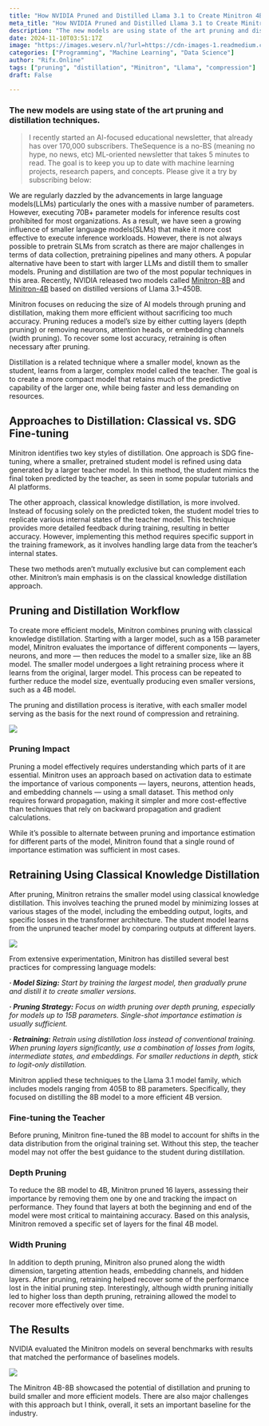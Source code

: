 ```yaml
---
title: "How NVIDIA Pruned and Distilled Llama 3.1 to Create Minitron 4B and 8B"
meta_title: "How NVIDIA Pruned and Distilled Llama 3.1 to Create Minitron 4B and 8B"
description: "The new models are using state of the art pruning and distillation techniques."
date: 2024-11-10T03:51:17Z
image: "https://images.weserv.nl/?url=https://cdn-images-1.readmedium.com/v2/resize:fit:800/1*31z3hqn4YezbfYAb1RZGmA.jpeg"
categories: ["Programming", "Machine Learning", "Data Science"]
author: "Rifx.Online"
tags: ["pruning", "distillation", "Minitron", "Llama", "compression"]
draft: False

---
```






### The new models are using state of the art pruning and distillation techniques.




> I recently started an AI\-focused educational newsletter, that already has over 170,000 subscribers. TheSequence is a no\-BS (meaning no hype, no news, etc) ML\-oriented newsletter that takes 5 minutes to read. The goal is to keep you up to date with machine learning projects, research papers, and concepts. Please give it a try by subscribing below:

We are regularly dazzled by the advancements in large language models(LLMs) particularly the ones with a massive number of parameters. However, executing 70B\+ parameter models for inference results cost prohibited for most organizations. As a result, we have seen a growing influence of smaller language models(SLMs) that make it more cost effective to execute inference workloads. However, there is not always possible to pretrain SLMs from scratch as there are major challenges in terms of data collection, pretraining pipelines and many others. A popular alternative have been to start with larger LLMs and distill them to smaller models. Pruning and distillation are two of the most popular techniques in this area. Recently, NVIDIA released two models called [Minitron\-8B](https://huggingface.co/nvidia/Minitron-8B-Base) and [Minitron\-4B](https://huggingface.co/nvidia/Minitron-4B-Base) based on distilled versions of Llama 3\.1–450B.

Minitron focuses on reducing the size of AI models through pruning and distillation, making them more efficient without sacrificing too much accuracy. Pruning reduces a model’s size by either cutting layers (depth pruning) or removing neurons, attention heads, or embedding channels (width pruning). To recover some lost accuracy, retraining is often necessary after pruning.

Distillation is a related technique where a smaller model, known as the student, learns from a larger, complex model called the teacher. The goal is to create a more compact model that retains much of the predictive capability of the larger one, while being faster and less demanding on resources.


## Approaches to Distillation: Classical vs. SDG Fine\-tuning

Minitron identifies two key styles of distillation. One approach is SDG fine\-tuning, where a smaller, pretrained student model is refined using data generated by a larger teacher model. In this method, the student mimics the final token predicted by the teacher, as seen in some popular tutorials and AI platforms.

The other approach, classical knowledge distillation, is more involved. Instead of focusing solely on the predicted token, the student model tries to replicate various internal states of the teacher model. This technique provides more detailed feedback during training, resulting in better accuracy. However, implementing this method requires specific support in the training framework, as it involves handling large data from the teacher’s internal states.

These two methods aren’t mutually exclusive but can complement each other. Minitron’s main emphasis is on the classical knowledge distillation approach.


## Pruning and Distillation Workflow

To create more efficient models, Minitron combines pruning with classical knowledge distillation. Starting with a larger model, such as a 15B parameter model, Minitron evaluates the importance of different components — layers, neurons, and more — then reduces the model to a smaller size, like an 8B model. The smaller model undergoes a light retraining process where it learns from the original, larger model. This process can be repeated to further reduce the model size, eventually producing even smaller versions, such as a 4B model.

The pruning and distillation process is iterative, with each smaller model serving as the basis for the next round of compression and retraining.

![](https://images.weserv.nl/?url=https://cdn-images-1.readmedium.com/v2/resize:fit:800/0*-OWdvuSvUmgIsZ32.png)


### Pruning Impact

Pruning a model effectively requires understanding which parts of it are essential. Minitron uses an approach based on activation data to estimate the importance of various components — layers, neurons, attention heads, and embedding channels — using a small dataset. This method only requires forward propagation, making it simpler and more cost\-effective than techniques that rely on backward propagation and gradient calculations.

While it’s possible to alternate between pruning and importance estimation for different parts of the model, Minitron found that a single round of importance estimation was sufficient in most cases.


## Retraining Using Classical Knowledge Distillation

After pruning, Minitron retrains the smaller model using classical knowledge distillation. This involves teaching the pruned model by minimizing losses at various stages of the model, including the embedding output, logits, and specific losses in the transformer architecture. The student model learns from the unpruned teacher model by comparing outputs at different layers.

![](https://images.weserv.nl/?url=https://cdn-images-1.readmedium.com/v2/resize:fit:800/0*IA_kPo30R85p_77j.png)

From extensive experimentation, Minitron has distilled several best practices for compressing language models:

***· Model Sizing:*** *Start by training the largest model, then gradually prune and distill it to create smaller versions.*

***· Pruning Strategy:*** *Focus on width pruning over depth pruning, especially for models up to 15B parameters. Single\-shot importance estimation is usually sufficient.*

***· Retraining:*** *Retrain using distillation loss instead of conventional training. When pruning layers significantly, use a combination of losses from logits, intermediate states, and embeddings. For smaller reductions in depth, stick to logit\-only distillation.*

Minitron applied these techniques to the Llama 3\.1 model family, which includes models ranging from 405B to 8B parameters. Specifically, they focused on distilling the 8B model to a more efficient 4B version.


### Fine\-tuning the Teacher

Before pruning, Minitron fine\-tuned the 8B model to account for shifts in the data distribution from the original training set. Without this step, the teacher model may not offer the best guidance to the student during distillation.


### Depth Pruning

To reduce the 8B model to 4B, Minitron pruned 16 layers, assessing their importance by removing them one by one and tracking the impact on performance. They found that layers at both the beginning and end of the model were most critical to maintaining accuracy. Based on this analysis, Minitron removed a specific set of layers for the final 4B model.


### Width Pruning

In addition to depth pruning, Minitron also pruned along the width dimension, targeting attention heads, embedding channels, and hidden layers. After pruning, retraining helped recover some of the performance lost in the initial pruning step. Interestingly, although width pruning initially led to higher loss than depth pruning, retraining allowed the model to recover more effectively over time.


## The Results

NVIDIA evaluated the Minitron models on several benchmarks with results that matched the performance of baselines models.

![](https://images.weserv.nl/?url=https://cdn-images-1.readmedium.com/v2/resize:fit:800/1*tVGs8v5FZHsWrpmMetDYHQ.png)

The Minitron 4B\-8B showcased the potential of distillation and pruning to build smaller and more efficient models. There are also major challenges with this approach but I think, overall, it sets an important baseline for the industry.


